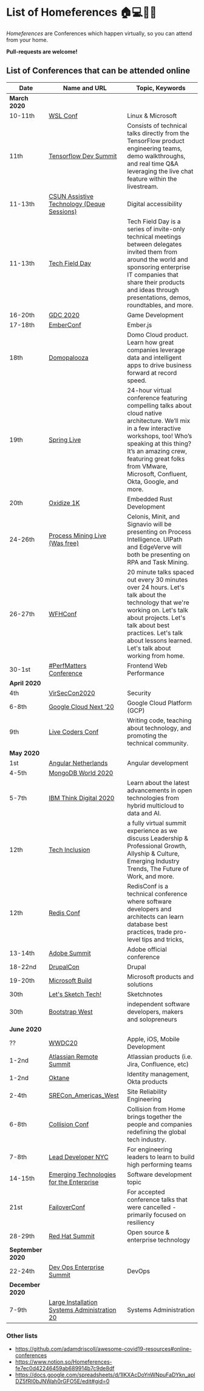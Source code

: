 # List of Homeferences 🏠💻🤔💡

_Homeferences_ are Conferences which happen virtually, so you can attend from your home.

**Pull-requests are welcome!**

## List of Conferences that can be attended online

| Date               | Name and URL                                                                                                              | Topic, Keywords                                                                                                                                                                                                                                                            |
| ------------------ | ------------------------------------------------------------------------------------------------------------------------- | -------------------------------------------------------------------------------------------------------------------------------------------------------------------------------------------------------------------------------------------------------------------------- |
| **March 2020**     |                                                                                                                           |                                                                                                                                                                                                                                                                            |
| 10-11th            | [WSL Conf ](https://www.wslconf.dev/)                                                                                     | Linux & Microsoft                                                                                                                                                                                                                                                          |
| 11th               | [Tensorflow Dev Summit ](https://www.youtube.com/playlist?list=PLQY2H8rRoyvzuJw20FG82Lgm2SZjTdIXU)                        | Consists of technical talks directly from the TensorFlow product engineering teams, demo walkthroughs, and real time Q&A leveraging the live chat feature within the livestream.                                                                                           |
| 11-13th            | [CSUN Assistive Technology (Deque Sessions) ](https://www.deque.com/csun-atc-2020/)                                       | Digital accessibility                                                                                                                                                                                                                                                      |
| 11-13th            | [Tech Field Day ](https://techfieldday.com/event/tfd21/)                                                                  | Tech Field Day is a series of invite-only technical meetings between delegates invited them from around the world and sponsoring enterprise IT companies that share their products and ideas through presentations, demos, roundtables, and more.                          |
| 16-20th            | [GDC 2020](https://gdconf.com/)                                                                                           | Game Development                                                                                                                                                                                                                                                           |
| 17-18th            | [EmberConf](https://emberconf.com/)                                                                                       | Ember.js                                                                                                                                                                                                                                                                   |
| 18th               | [Domopalooza ](https://www.domo.com/domopalooza#FAQs)                                                                     | Domo Cloud product. Learn how great companies leverage data and intelligent apps to drive business forward at record speed.                                                                                                                                                |
| 19th               | [Spring Live ](https://connect.tanzu.vmware.com/Spring_Live_Q221.html)                                                    | 24-hour virtual conference featuring compelling talks about cloud native architecture. We’ll mix in a few interactive workshops, too! Who’s speaking at this thing? It’s an amazing crew, featuring great folks from VMware, Microsoft, Confluent, Okta, Google, and more. |
| 20th               | [Oxidize 1K](https://oxidizeconf.com/oxidize-1k/)                                                                         | Embedded Rust Development                                                                                                                                                                                                                                                  |
| 24-26th            | [Process Mining Live (Was free) ](https://www.processexcellencenetwork.com/online-events/process-mining-live)             | Celonis, Minit, and Signavio will be presenting on Process Intelligence. UIPath and EdgeVerve will both be presenting on RPA and Task Mining.                                                                                                                              |
| 26-27th            | [WFHConf](https://sessionize.com/wfhconf/)                                                                                | 20 minute talks spaced out every 30 minutes over 24 hours. Let's talk about the technology that we're working on. Let's talk about projects. Let's talk about best practices. Let's talk about lessons learned. Let's talk about working from home.                        |
| 30-1st             | [#PerfMatters Conference ](https://perfmattersconf.com/)                                                                  | Frontend Web Performance                                                                                                                                                                                                                                                   |
| **April 2020**     |                                                                                                                           |                                                                                                                                                                                                                                                                            |
| 4th                | [VirSecCon2020](https://virseccon.com/)                                                                                   | Security                                                                                                                                                                                                                                                                   |
| 6-8th              | [Google Cloud Next ’20](https://cloud.withgoogle.com/next/sf)                                                             | Google Cloud Platform (GCP)                                                                                                                                                                                                                                                |
| 9th                | [Live Coders Conf](https://www.subscribepage.com/lcc2020)                                                                 | Writing code, teaching about technology, and promoting the technical community.                                                                                                                                                                                            |
| **May 2020**       |                                                                                                                           |                                                                                                                                                                                                                                                                            |
| 1st                | [Angular Netherlands ](https://angularnl.com/)                                                                            | Angular development                                                                                                                                                                                                                                                        |
| 4-5th              | [MongoDB World 2020 ](https://www.mongodb.com/world)                                                                      |                                                                                                                                                                                                                                                                            |
| 5-7th              | [IBM Think Digital 2020 ](https://www.ibm.com/events/think/)                                                              | Learn about the latest advancements in open technologies from hybrid multicloud to data and AI.                                                                                                                                                                            |
| 12th               | [Tech Inclusion ](https://techinclusion.co/summit/)                                                                       | a fully virtual summit experience as we discuss Leadership & Professional Growth, Allyship & Culture, Emerging Industry Trends, The Future of Work, and more.                                                                                                              |
| 12th               | [Redis Conf ](https://events.redislabs.com/redisconf20/)                                                                  | RedisConf is a technical conference where software developers and architects can learn database best practices, trade pro-level tips and tricks,                                                                                                                           |
| 13-14th            | [Adobe Summit ](https://www.adobe.com/summit.html)                                                                        | Adobe official conference                                                                                                                                                                                                                                                  |
| 18-22nd            | [DrupalCon ](https://events.drupal.org/minneapolis2020)                                                                   | Drupal                                                                                                                                                                                                                                                                     |
| 19-20th            | [Microsoft Build](https://www.microsoft.com/en-us/build)                                                                  | Microsoft products and solutions                                                                                                                                                                                                                                           |
| 30th               | [Let's Sketch Tech!](https://twitter.com/marlenac/status/1238885650314616832)                                             | Sketchnotes                                                                                                                                                                                                                                                                |
| 30th               | [Bootstrap West](https://www.bootstrapwest.ca/)                                                                           | independent software developers, makers and solopreneurs                                                                                                                                                                                                                   |
| **June 2020**      |                                                                                                                           |                                                                                                                                                                                                                                                                            |
| ??                 | [WWDC20](https://developer.apple.com/wwdc20/)                                                                             | Apple, iOS, Mobile Development                                                                                                                                                                                                                                             |
| 1-2nd              | [Atlassian Remote Summit ](https://atlassian.swoogo.com/summit20_live_stream)                                             | Atlassian products (i.e. Jira, Confluence, etc)                                                                                                                                                                                                                            |
| 1-2nd              | [Oktane ](https://www.oktane20.com/)                                                                                      | Identity management, Okta products                                                                                                                                                                                                                                         |
| 2-4th              | [SRECon_Americas_West ](https://www.usenix.org/conference/srecon20americaswest)                                           | Site Reliability Engineering                                                                                                                                                                                                                                               |
| 6-8th              | [Collision Conf ](https://collisionconf.com/)                                                                             | Collision from Home brings together the people and companies redefining the global tech industry.                                                                                                                                                                          |
| 7-8th              | [Lead Developer NYC ](https://newyork2020.theleaddeveloper.com/)                                                          | For engineering leaders to learn to build high performing teams                                                                                                                                                                                                            |
| 14-15th            | [Emerging Technologies for the Enterprise ](https://2020.phillyemergingtech.com/)                                         | Software development topic                                                                                                                                                                                                                                                 |
| 21st               | [FailoverConf ](https://failover-conf.heysummit.com/)                                                                     | For accepted conference talks that were cancelled - primarily focused on resiliency                                                                                                                                                                                        |
| 28-29th            | [Red Hat Summit ](https://www.redhat.com/en/blog/moving-red-hat-summit-2020-virtual-experience?sc_cid=7013a000002CrnhAAC) | Open source & enterprise technology                                                                                                                                                                                                                                        |
| **September 2020** |                                                                                                                           |                                                                                                                                                                                                                                                                            |
| 22-24th            | [Dev Ops Enterprise Summit ](https://events.itrevolution.com/us/register/)                                                | DevOps                                                                                                                                                                                                                                                                     |
| **December 2020**  |                                                                                                                           |                                                                                                                                                                                                                                                                            |
| 7-9th              | [Large Installation Systems Administration 20 ](https://www.usenix.org/conference/lisa20)                                 | Systems Administration                                                                                                                                                                                                                                                     |

### Other lists

- https://github.com/adamdriscoll/awesome-covid19-resources#online-conferences
- https://www.notion.so/Homeferences-fe7ec0d42246459ab689914b7c9de8df
- https://docs.google.com/spreadsheets/d/1IKXAcDoYnWNpuFaDYkn_aplDZ5fRI0bJNWah0rGFO5E/edit#gid=0
